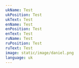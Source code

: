 ```yaml
---
ukName: Test
ukPosition: Test
ukText: Test
enName: Test
enPosition: Test
enText: Test
ruName: Test
ruPosition: Test
ruText: Test
image: static/image/daniel.png
language: uk
---
```

